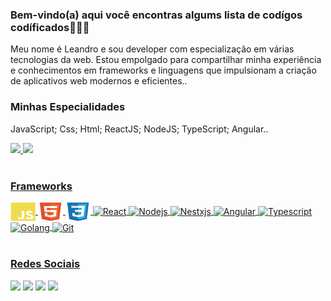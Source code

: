 ### Bem-vindo(a) aqui você encontras algums lista de codígos codíficados👨🏻‍💻
Meu nome é Leandro e sou developer com especialização em várias tecnologias da web. Estou empolgado para compartilhar minha experiência e conhecimentos em frameworks e linguagens que impulsionam a criação de aplicativos web modernos e eficientes..


###  Minhas Especialidades
JavaScript; Css; Html; ReactJS; NodeJS; TypeScript; Angular..

 <div>
   <a href="https://github.com/LeandroFernanders">
   <img height="180em" src="https://github-readme-stats.vercel.app/api?username=LeandroFernanders&show_icons=true&theme=tokyonight&include_all_commits=true&count_private=true"/>
   <img height="180em" src="https://github-readme-stats.vercel.app/api/top-langs/?username=LeandroFernanders&layout=compact&langs_count=6&theme=tokyonight"/>
</div>
    
<div style="display: inline_block"><br>

  ###  Frameworks
  <img align="center" alt="Js" height="30" width="40" src="https://raw.githubusercontent.com/devicons/devicon/master/icons/javascript/javascript-plain.svg">
  <img align="center" alt="HTML" height="30" width="40" src="https://raw.githubusercontent.com/devicons/devicon/master/icons/html5/html5-original.svg">
  <img align="center" alt="CSS" height="30" width="40" src="https://raw.githubusercontent.com/devicons/devicon/master/icons/css3/css3-original.svg">
  <img align="center" alt="React" height="30" width="40" src="https://cdn.jsdelivr.net/gh/devicons/devicon@latest/icons/react/react-original-wordmark.svg">
  <img align="center" alt="Nodejs" height="30" width="40" src="https://cdn.jsdelivr.net/gh/devicons/devicon@latest/icons/nodejs/nodejs-original-wordmark.svg">
  <img align="center" alt="Nestxjs" height="30" width="40" src="https://cdn.jsdelivr.net/gh/devicons/devicon@latest/icons/nextjs/nextjs-original.svg">
  <img align="center" alt="Angular" height="30" width="40" src="https://cdn.jsdelivr.net/gh/devicons/devicon@latest/icons/angular/angular-original.svg" />
  <img align="center" alt="Typescript" height="30" width="40" src="https://cdn.jsdelivr.net/gh/devicons/devicon@latest/icons/typescript/typescript-plain.svg">
  <img align="center" alt="Golang" height="30" width="40" src="https://cdn.jsdelivr.net/gh/devicons/devicon@latest/icons/go/go-original.svg">
  <img align="center" alt="Git" height="30" width="40" src="https://cdn.jsdelivr.net/gh/devicons/devicon@latest/icons/git/git-original-wordmark.svg">
</div>
 
<br>
 
### Redes Sociais
 
<div> 
  <a href="https://www.linkedin.com/in/francisco-leandro-fernandes/" target="_blank"><img src="https://img.shields.io/badge/-LinkedIn-%230077B5?style=for-the-badge&logo=linkedin&logoColor=white" target="_blank"></a>
  <a href="https://www.instagram.com/leandr0.0?igsh=dXo2MGlqeXB6ejl4&utm_source=qr" target="_blank"><img src="https://img.shields.io/badge/-Instagram-%23E4405F?style=for-the-badge&logo=instagram&logoColor=white" target="_blank"></a>
 <a href="https://discord.com/channels/@me" target="_blank"><img src="https://img.shields.io/badge/Discord-7289DA?style=for-the-badge&logo=discord&logoColor=white" target="_blank"></a> 
 <a href = "leandrofernanders98@gmail.com"><img src="https://img.shields.io/badge/-Gmail-%23333?style=for-the-badge&logo=gmail&logoColor=white" target="_blank"></a>
  
</div>
